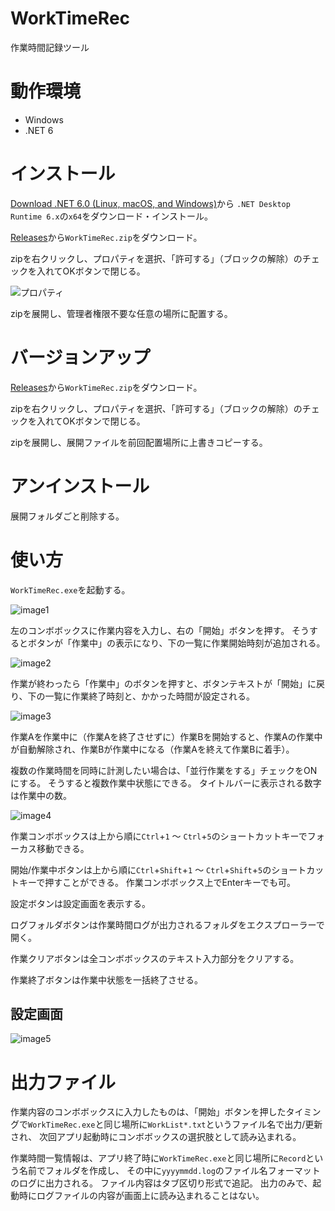 # WorkTimeRec
作業時間記録ツール

# 動作環境

- Windows
- .NET 6

# インストール

[Download .NET 6.0 (Linux, macOS, and Windows)](https://dotnet.microsoft.com/en-us/download/dotnet/6.0)から
`.NET Desktop Runtime 6.x`の`x64`をダウンロード・インストール。

[Releases](https://github.com/3xKEsGJQsmEQLAfuMv9QikF8i9y7Bf1D6NjguXg/WorkTimeRec/releases)から`WorkTimeRec.zip`をダウンロード。

zipを右クリックし、プロパティを選択、「許可する」（ブロックの解除）のチェックを入れてOKボタンで閉じる。

![プロパティ](https://user-images.githubusercontent.com/99333667/158997528-5b5e8158-f8c1-4416-bae7-45a5e45a139c.png)

zipを展開し、管理者権限不要な任意の場所に配置する。

# バージョンアップ

[Releases](https://github.com/3xKEsGJQsmEQLAfuMv9QikF8i9y7Bf1D6NjguXg/WorkTimeRec/releases)から`WorkTimeRec.zip`をダウンロード。

zipを右クリックし、プロパティを選択、「許可する」（ブロックの解除）のチェックを入れてOKボタンで閉じる。

zipを展開し、展開ファイルを前回配置場所に上書きコピーする。

# アンインストール

展開フォルダごと削除する。

# 使い方

`WorkTimeRec.exe`を起動する。

![image1](https://user-images.githubusercontent.com/99333667/159472405-0b3da0a7-6928-4a20-abd9-34c3e5801cef.png)

左のコンボボックスに作業内容を入力し、右の「開始」ボタンを押す。
そうするとボタンが「作業中」の表示になり、下の一覧に作業開始時刻が追加される。

![image2](https://user-images.githubusercontent.com/99333667/159472504-a85929cf-5c7a-42f1-97f2-75aa104a5a9c.png)

作業が終わったら「作業中」のボタンを押すと、ボタンテキストが「開始」に戻り、下の一覧に作業終了時刻と、かかった時間が設定される。

![image3](https://user-images.githubusercontent.com/99333667/159472611-5268bdad-4788-48d1-a5d5-020ad0bb3d3d.png)

作業Aを作業中に（作業Aを終了させずに）作業Bを開始すると、作業Aの作業中が自動解除され、作業Bが作業中になる（作業Aを終えて作業Bに着手）。

複数の作業時間を同時に計測したい場合は、「並行作業をする」チェックをONにする。
そうすると複数作業中状態にできる。
タイトルバーに表示される数字は作業中の数。

![image4](https://user-images.githubusercontent.com/99333667/159472647-2c8e19d4-2ebb-4b61-b026-ee2a80d1b5fc.png)

作業コンボボックスは上から順に`Ctrl`+`1` ～ `Ctrl`+`5`のショートカットキーでフォーカス移動できる。

開始/作業中ボタンは上から順に`Ctrl`+`Shift`+`1` ～ `Ctrl`+`Shift`+`5`のショートカットキーで押すことができる。
作業コンボボックス上でEnterキーでも可。

設定ボタンは設定画面を表示する。

ログフォルダボタンは作業時間ログが出力されるフォルダをエクスプローラーで開く。

作業クリアボタンは全コンボボックスのテキスト入力部分をクリアする。

作業終了ボタンは作業中状態を一括終了させる。

## 設定画面

![image5](https://user-images.githubusercontent.com/99333667/159472680-d5907bfa-027f-40ad-ad17-3d7ab383bf75.png)

# 出力ファイル

作業内容のコンボボックスに入力したものは、「開始」ボタンを押したタイミングで`WorkTimeRec.exe`と同じ場所に`WorkList*.txt`というファイル名で出力/更新され、
次回アプリ起動時にコンボボックスの選択肢として読み込まれる。

作業時間一覧情報は、アプリ終了時に`WorkTimeRec.exe`と同じ場所に`Record`という名前でフォルダを作成し、
その中に`yyyymmdd.log`のファイル名フォーマットのログに出力される。
ファイル内容はタブ区切り形式で追記。
出力のみで、起動時にログファイルの内容が画面上に読み込まれることはない。
